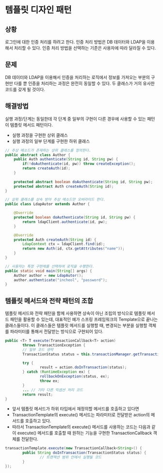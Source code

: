 # 템플릿 디자인 패턴



## 상황

로그인에 대한 인증 처리를 하려고 한다. 인증 처리 방법은 DB 데이터와 LDAP을 이용해서 처리할 수 있다. 인증 처리 방법을 선택하는 기준은 사용자에 따라 달라질 수 있다.

## 문제

DB 데이터와 LDAP을 이용해서 인증을 처리하는 로직에서 정보를 가져오는 부분의 구현만 다를 뿐 인증을 처리하는 과정은 완전히 동일할 수 있다. 두 클래스가 거의 유사한 코드를 갖게 될 것이다.

## 해결방법

실행 과정/단계는 동일한데 각 단계 중 일부의 구현이 다른 경우에 사용할 수 있는 패턴이 템플릿 메서드 패턴이다.

* 실행 과정을 구현한 상위 클래스
* 실행 과정의 일부 단계를 구현한 하위 클래스

```java
// 추상 메소드가 존재하는 상위 클래스를 정의한다. 
public abstract class Author {
    public Auth authenticate(String id, String pw) {
        if(!doAuthenticate(id, pw)) throw createException();
        return createAuth(id);
    }
    
    protected abstract boolean doAuthenticate(String id, String pw);
    protected abstract Auth createAuth(String id);
}

// 상위 클래스를 상속 받아 추상 메소드만 오버라이드 한다. 
public class LdapAutor extends Author {

    @Override
    protected boolean doAuthenticate(String id, String pw) {
        return ldapClient.authenticate(id, pw);
    }

    @Override
    protected Auth createAuth(String id) {
        LdapContext ctx = ldapClient.find(id);
        return new Auth(id, ctx.getAttributes("name"));
    }
}

// 사용자는 특정 구현체를 선택하여 로직을 수행한다. 
public static void main(String[] args) {
    Author author = new LdapAutor();
    author.authenticate("incheol", "password");
}
```

## 템플릿 메서드와 전략 패턴의 조합

템플릿 메서드와 전략 패턴을 함께 사용하면 상속이 아닌 조립의 방식으로 템플릿 메서드 패턴을 활용할 수 있는데, 대표적인 예가 스프링 프레임워크의 Template으로 끝나는 클래스들이다. 이 클래스들은 템플릿 메서드를 실행할 때, 변경되는 부분을 실행할 객체를 파라미터를 통해서 전달받는 방식으로 구현되어 있다.

```java
public <T> T execute(TransactionCallback<T> action) 
		throws TransactionException {
		// 일부 코드 생략
		TransactionStatus status = this.transactionManager.getTransaction(this);

		try {
				result = action.doInTransaction(status);
		} catch (RuntimeException ex) {
				rollbackOnException(status, ex);
				throw ex;
		}
		... // 기타 다른 익셉션 처리 코드
		return result;
}
```

* 앞서 템플릿 메서드가 하위 타입에서 재정의할 메서드를 호출하고 있다면
* TransactionTemplate의 execute() 메서드는 파라미터로 전달받은 action의 메서드를 호출하고 있다.
* 따라서 TransactionTemplate의 execute() 메서드를 사용하는 코드는 다음과 같이 execute() 메서드를 호출할 때 원하는 기능을 구현한 TransactionCallback 객체를 전달한다.

```java
transactionTemplate.execute(new TransactionCallback<String>() {
		public String doInTransaction(TransactionStatus status) {
				// 트랜잭션 범위 안에서 실행될 코드
		}
});
```
